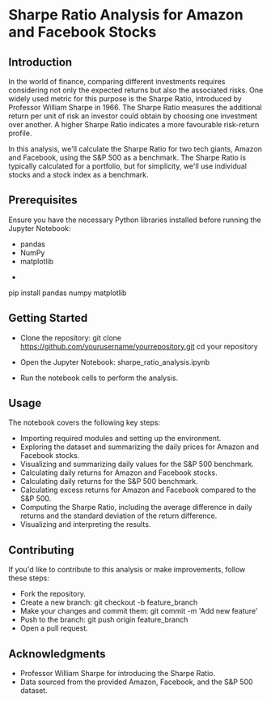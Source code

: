 # Sharpe Ratio Analysis for Amazon and Facebook Stocks

## Introduction

In the world of finance, comparing different investments requires considering not only the expected returns but also the associated risks. One widely used metric for this purpose is the Sharpe Ratio, introduced by Professor William Sharpe in 1966. The Sharpe Ratio measures the additional return per unit of risk an investor could obtain by choosing one investment over another. A higher Sharpe Ratio indicates a more favourable risk-return profile.

In this analysis, we'll calculate the Sharpe Ratio for two tech giants, Amazon and Facebook, using the S&P 500 as a benchmark. The Sharpe Ratio is typically calculated for a portfolio, but for simplicity, we'll use individual stocks and a stock index as a benchmark.

## Prerequisites

Ensure you have the necessary Python libraries installed before running the Jupyter Notebook:

- pandas
- NumPy
- matplotlib
- ```bash
pip install pandas numpy matplotlib

## Getting Started

- Clone the repository:
git clone https://github.com/yourusername/yourrepository.git
cd your repository

- Open the Jupyter Notebook: sharpe_ratio_analysis.ipynb
- Run the notebook cells to perform the analysis.

## Usage

The notebook covers the following key steps:

- Importing required modules and setting up the environment.
- Exploring the dataset and summarizing the daily prices for Amazon and Facebook stocks.
- Visualizing and summarizing daily values for the S&P 500 benchmark.
- Calculating daily returns for Amazon and Facebook stocks.
- Calculating daily returns for the S&P 500 benchmark.
- Calculating excess returns for Amazon and Facebook compared to the S&P 500.
- Computing the Sharpe Ratio, including the average difference in daily returns and the standard deviation of the return difference.
- Visualizing and interpreting the results.

## Contributing

If you'd like to contribute to this analysis or make improvements, follow these steps:

- Fork the repository.
- Create a new branch: git checkout -b feature_branch
- Make your changes and commit them: git commit -m 'Add new feature'
- Push to the branch: git push origin feature_branch
- Open a pull request.

## Acknowledgments

- Professor William Sharpe for introducing the Sharpe Ratio.
- Data sourced from the provided Amazon, Facebook, and the S&P 500 dataset.
